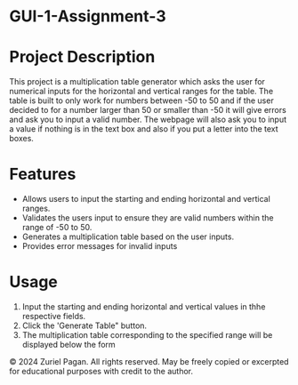 # GUI-1-Assignment-3

# Project Description
This project is a multiplication table generator which asks the user for numerical inputs for the horizontal and vertical ranges for the table.  The table is built to only work for numbers between -50 to 50 and if the user decided to for a number larger than 50 or smaller than -50 it will give errors and ask you to input a valid number.  The webpage will also ask you to input a value if nothing is in the text box and also if you put a letter into the text boxes.  

# Features

- Allows users to input the starting and ending horizontal and vertical ranges.
- Validates the users input to ensure they are valid numbers within the range of -50 to 50.
- Generates a multiplication table based on the user inputs.
- Provides error messages for invalid inputs

# Usage

1. Input the starting and ending horizontal and vertical values in thhe respective fields.
2. Click the 'Generate Table" button.
3. The multiplication table corresponding to the specified range will be displayed below the form

© 2024 Zuriel Pagan. All rights reserved. May be freely copied or excerpted for educational purposes with credit to the author.
